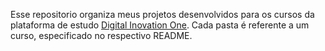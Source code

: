 Esse repositorio organiza meus projetos desenvolvidos para os cursos da plataforma de estudo [Digital Inovation One](https://digitalinnovation.one/).
Cada pasta é referente a um curso, especificado no respectivo README.